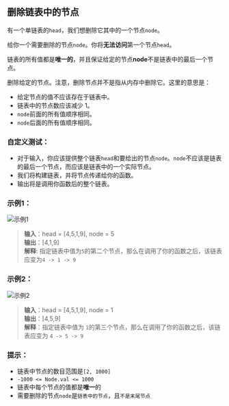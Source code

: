 ## 删除链表中的节点
有一个单链表的`head`，我们想删除它其中的一个节点`node`。

给你一个需要删除的节点`node`。你将**无法访问**第一个节点`head`。

链表的所有值都是**唯一的**，并且保证给定的节点**node**不是链表中的最后一个节点。

删除给定的节点。注意，删除节点并不是指从内存中删除它。这里的意思是：

* 给定节点的值不应该存在于链表中。
* 链表中的节点数应该减少 1。
* `node`前面的所有值顺序相同。
* `node`后面的所有值顺序相同。

### 自定义测试：

* 对于输入，你应该提供整个链表`head`和要给出的节点`node`。`node`不应该是链表的最后一个节点，而应该是链表中的一个实际节点。
* 我们将构建链表，并将节点传递给你的函数。
* 输出将是调用你函数后的整个链表。
### 示例1：
![示例1](https://assets.leetcode.com/uploads/2020/09/01/node1.jpg)
> **输入**：head = [4,5,1,9], node = 5  
> **输出**：[4,1,9]  
> **解释**: 指定链表中值为`5`的第二个节点，那么在调用了你的函数之后，该链表应变为`4 -> 1 -> 9`
### 示例2：
![示例2](https://assets.leetcode.com/uploads/2020/09/01/node2.jpg)
> **输入**：head = [4,5,1,9], node = 1  
> **输出**：[4,5,9]  
> **解释**：指定链表中值为 `1`的第三个节点，那么在调用了你的函数之后，该链表应变为 `4 -> 5 -> 9`
### 提示：
* 链表中节点的数目范围是`[2, 1000]`
* `-1000 <= Node.val <= 1000`
* 链表中每个节点的值都是**唯一**的
* 需要删除的节点`node`是`链表中的节点`，且`不是末尾节点`